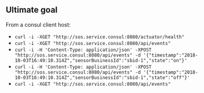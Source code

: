 Ultimate goal
-

From a consul client host:


- `curl -i -XGET "http://sos.service.consul:8080/actuator/health"`
- `curl -i -XGET "http://sos.service.consul:8080/api/events"`
- `curl -i -H 'Content-Type: application/json' -XPOST "http://sos.service.consul:8080/api/events" -d '{"timestamp":"2018-10-03T16:49:10.314Z","sensorBusinessId":"sbid-1","state":"on"}'`
- `curl -i -H 'Content-Type: application/json' -XPOST "http://sos.service.consul:8080/api/events" -d '{"timestamp":"2018-10-03T16:49:10.314Z","sensorBusinessId":"sbid-1","state":"off"}'`
- `curl -i -XGET "http://sos.service.consul:8080/api/events"`

